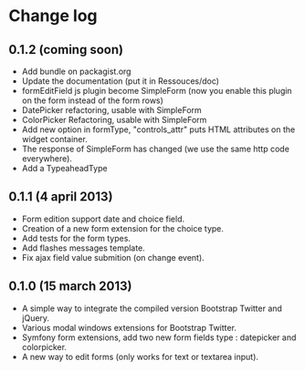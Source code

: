 Change log
==========
0.1.2 (coming soon)
----------------------
* Add bundle on packagist.org
* Update the documentation (put it in Ressouces/doc)
* formEditField js plugin become SimpleForm (now you enable this plugin on the form instead of the form rows)
* DatePicker refactoring, usable with SimpleForm
* ColorPicker Refactoring, usable with SimpleForm
* Add new option in formType, "controls_attr" puts HTML attributes on the widget container.
* The response of SimpleForm has changed (we use the same http code everywhere).
* Add a TypeaheadType

0.1.1 (4 april 2013)
----------------------
* Form edition support date and choice field.
* Creation of a new form extension for the choice type.
* Add tests for the form types.
* Add flashes messages template.
* Fix ajax field value submition (on change event).

0.1.0 (15 march 2013)
----------------------
* A simple way to integrate the compiled version Bootstrap Twitter and jQuery.
* Various modal windows extensions for Bootstrap Twitter.
* Symfony form extensions, add two new form fields type : datepicker and colorpicker.
* A new way to edit forms (only works for text or textarea input).
